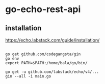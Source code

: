 # go-echo-rest-api

## installation
https://echo.labstack.com/guide/installation/

##

```
go get github.com/codegangsta/gin
go env
export PATH=$PATH:/home/bala/go/bin/
```

```
go get -u github.com/labstack/echo/v4/...
gin --all -i main.go
```
